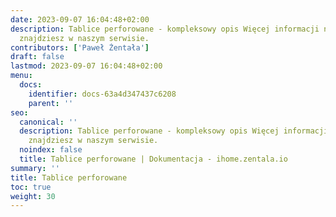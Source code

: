 ```yaml
---
date: 2023-09-07 16:04:48+02:00
description: Tablice perforowane - kompleksowy opis Więcej informacji na smart home
  znajdziesz w naszym serwisie.
contributors: ['Paweł Żentała']
draft: false
lastmod: 2023-09-07 16:04:48+02:00
menu:
  docs:
    identifier: docs-63a4d347437c6208
    parent: ''
seo:
  canonical: ''
  description: Tablice perforowane - kompleksowy opis Więcej informacji na smart home
    znajdziesz w naszym serwisie.
  noindex: false
  title: Tablice perforowane | Dokumentacja - ihome.zentala.io
summary: ''
title: Tablice perforowane
toc: true
weight: 30
---
```


